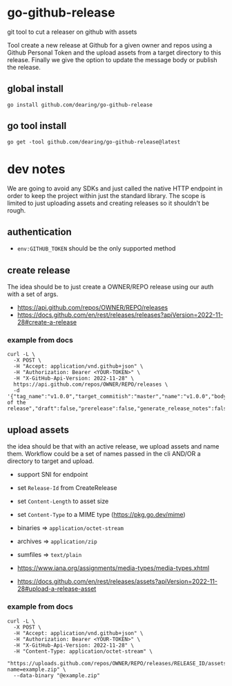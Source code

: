 # go-github-release
git tool to cut a releaser on github with assets

Tool create a new release at Github for a given owner and repos using a Github Personal Token and the upload assets from a target directory to this release. Finally we give the option to update the message body or publish the release.

## global install

```
go install github.com/dearing/go-github-release
```

## go tool install
```
go get -tool github.com/dearing/go-github-release@latest
```

# dev notes

We are going to avoid any SDKs and just called the native HTTP endpoint in order to keep the project within just the standard library.  The scope is limited to just uploading assets and creating releases so it shouldn't be rough.

## authentication

- `env:GITHUB_TOKEN` should be the only supported method

## create release

The idea should be to just create a OWNER/REPO release using our auth with a set of args.

- https://api.github.com/repos/OWNER/REPO/releases
- https://docs.github.com/en/rest/releases/releases?apiVersion=2022-11-28#create-a-release

### example from docs

```
curl -L \
  -X POST \
  -H "Accept: application/vnd.github+json" \
  -H "Authorization: Bearer <YOUR-TOKEN>" \
  -H "X-GitHub-Api-Version: 2022-11-28" \
  https://api.github.com/repos/OWNER/REPO/releases \
  -d '{"tag_name":"v1.0.0","target_commitish":"master","name":"v1.0.0","body":"Description of the release","draft":false,"prerelease":false,"generate_release_notes":false}'

```

## upload assets

the idea should be that with an active release, we upload assets and name them.  Workflow could be a set of names passed in the cli AND/OR a directory to target and upload.

- support SNI for endpoint
- set `Release-Id` from CreateRelease
- set `Content-Length` to asset size
- set `Content-Type` to a MIME type (https://pkg.go.dev/mime)

- binaries => `application/octet-stream`
- archives => `application/zip`
- sumfiles => `text/plain`

- https://www.iana.org/assignments/media-types/media-types.xhtml
- https://docs.github.com/en/rest/releases/assets?apiVersion=2022-11-28#upload-a-release-asset

### example from docs
```
curl -L \
  -X POST \
  -H "Accept: application/vnd.github+json" \
  -H "Authorization: Bearer <YOUR-TOKEN>" \
  -H "X-GitHub-Api-Version: 2022-11-28" \
  -H "Content-Type: application/octet-stream" \
  "https://uploads.github.com/repos/OWNER/REPO/releases/RELEASE_ID/assets?name=example.zip" \
  --data-binary "@example.zip"

```